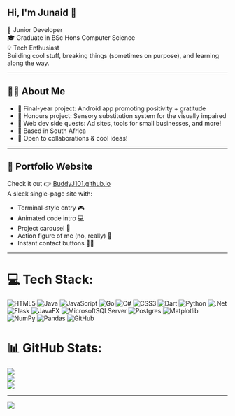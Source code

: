 ## Hi, I'm Junaid 👋

  🚀 Junior Developer  <br/>
  🎓 Graduate in BSc Hons Computer Science  <br/>
  💡 Tech Enthusiast <br/>
  Building cool stuff, breaking things (sometimes on purpose), and learning along the way.

---

## 👨‍💻 About Me

- 🧠 Final-year project: Android app promoting positivity + gratitude
- 🧪 Honours project: Sensory substitution system for the visually impaired
- 🧾 Web dev side quests: Ad sites, tools for small businesses, and more!
- 📍 Based in South Africa
- 🤝 Open to collaborations & cool ideas!

---

## 🚧 Portfolio Website

Check it out 👉 [BuddyJ101.github.io](https://buddyj101.github.io)  
A sleek single-page site with:
- Terminal-style entry 🎮
- Animated code intro 💻
- Project carousel 📂
- Action figure of me (no, really) 🤖
- Instant contact buttons 📧📱

---



# 💻 Tech Stack:
![HTML5](https://img.shields.io/badge/html5-%23E34F26.svg?style=for-the-badge&logo=html5&logoColor=white) ![Java](https://img.shields.io/badge/java-%23ED8B00.svg?style=for-the-badge&logo=openjdk&logoColor=white) ![JavaScript](https://img.shields.io/badge/javascript-%23323330.svg?style=for-the-badge&logo=javascript&logoColor=%23F7DF1E) ![Go](https://img.shields.io/badge/go-%2300ADD8.svg?style=for-the-badge&logo=go&logoColor=white) ![C#](https://img.shields.io/badge/c%23-%23239120.svg?style=for-the-badge&logo=csharp&logoColor=white) ![CSS3](https://img.shields.io/badge/css3-%231572B6.svg?style=for-the-badge&logo=css3&logoColor=white) ![Dart](https://img.shields.io/badge/dart-%230175C2.svg?style=for-the-badge&logo=dart&logoColor=white) ![Python](https://img.shields.io/badge/python-3670A0?style=for-the-badge&logo=python&logoColor=ffdd54) ![.Net](https://img.shields.io/badge/.NET-5C2D91?style=for-the-badge&logo=.net&logoColor=white) ![Flask](https://img.shields.io/badge/flask-%23000.svg?style=for-the-badge&logo=flask&logoColor=white) ![JavaFX](https://img.shields.io/badge/javafx-%23FF0000.svg?style=for-the-badge&logo=javafx&logoColor=white) ![MicrosoftSQLServer](https://img.shields.io/badge/Microsoft%20SQL%20Server-CC2927?style=for-the-badge&logo=microsoft%20sql%20server&logoColor=white) ![Postgres](https://img.shields.io/badge/postgres-%23316192.svg?style=for-the-badge&logo=postgresql&logoColor=white) ![Matplotlib](https://img.shields.io/badge/Matplotlib-%23ffffff.svg?style=for-the-badge&logo=Matplotlib&logoColor=black) ![NumPy](https://img.shields.io/badge/numpy-%23013243.svg?style=for-the-badge&logo=numpy&logoColor=white) ![Pandas](https://img.shields.io/badge/pandas-%23150458.svg?style=for-the-badge&logo=pandas&logoColor=white) ![GitHub](https://img.shields.io/badge/github-%23121011.svg?style=for-the-badge&logo=github&logoColor=white)
# 📊 GitHub Stats:
![](https://github-readme-stats.vercel.app/api?username=BuddyJ101&theme=dark&hide_border=false&include_all_commits=false&count_private=false)<br/>
![](https://nirzak-streak-stats.vercel.app/?user=BuddyJ101&theme=dark&hide_border=false)<br/>
![](https://github-readme-stats.vercel.app/api/top-langs/?username=BuddyJ101&theme=dark&hide_border=false&include_all_commits=false&count_private=false&layout=compact)

---
[![](https://visitcount.itsvg.in/api?id=BuddyJ101&icon=0&color=0)](https://visitcount.itsvg.in)




